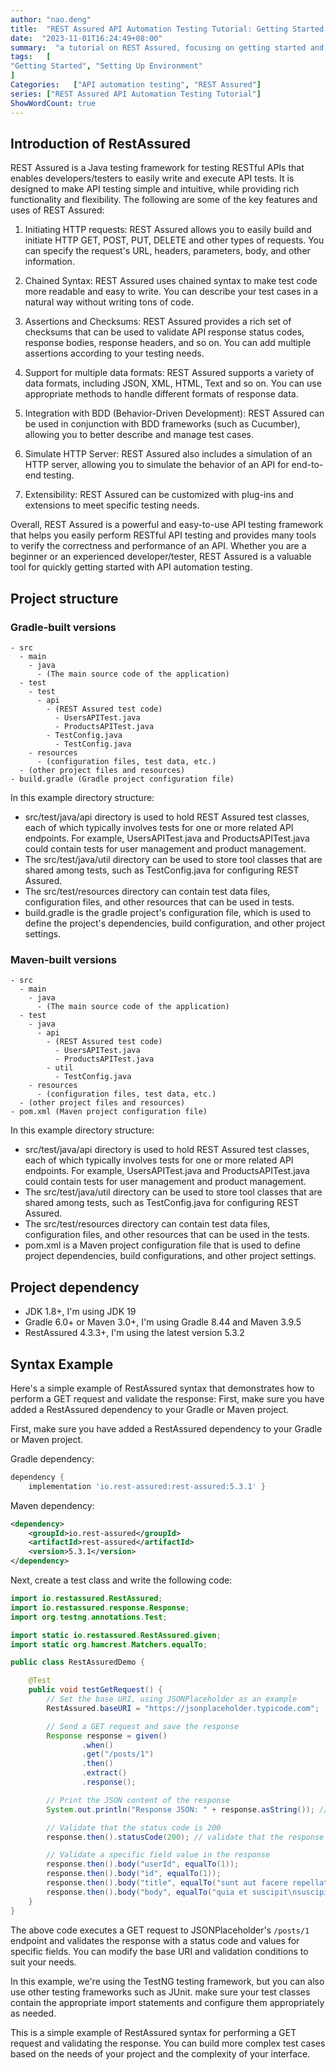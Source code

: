 ```yaml
---
author: "nao.deng"
title:  "REST Assured API Automation Testing Tutorial: Getting Started and Setting Up Your Environment"
date:  "2023-11-01T16:24:49+08:00"
summary:  "a tutorial on REST Assured, focusing on getting started and preparing the environment to be built."
tags:   [
"Getting Started", "Setting Up Environment"
]
Categories:   ["API automation testing", "REST Assured"]
series: ["REST Assured API Automation Testing Tutorial"]
ShowWordCount: true
---
```



## Introduction of RestAssured

REST Assured is a Java testing framework for testing RESTful APIs that enables developers/testers to easily write and execute API tests. It is designed to make API testing simple and intuitive, while providing rich functionality and flexibility. The following are some of the key features and uses of REST Assured:

1. Initiating HTTP requests: REST Assured allows you to easily build and initiate HTTP GET, POST, PUT, DELETE and other types of requests. You can specify the request's URL, headers, parameters, body, and other information.

2. Chained Syntax: REST Assured uses chained syntax to make test code more readable and easy to write. You can describe your test cases in a natural way without writing tons of code.

3. Assertions and Checksums: REST Assured provides a rich set of checksums that can be used to validate API response status codes, response bodies, response headers, and so on. You can add multiple assertions according to your testing needs.

4. Support for multiple data formats: REST Assured supports a variety of data formats, including JSON, XML, HTML, Text and so on. You can use appropriate methods to handle different formats of response data.

5. Integration with BDD (Behavior-Driven Development): REST Assured can be used in conjunction with BDD frameworks (such as Cucumber), allowing you to better describe and manage test cases.

6. Simulate HTTP Server: REST Assured also includes a simulation of an HTTP server, allowing you to simulate the behavior of an API for end-to-end testing.

7. Extensibility: REST Assured can be customized with plug-ins and extensions to meet specific testing needs.

Overall, REST Assured is a powerful and easy-to-use API testing framework that helps you easily perform RESTful API testing and provides many tools to verify the correctness and performance of an API. Whether you are a beginner or an experienced developer/tester, REST Assured is a valuable tool for quickly getting started with API automation testing.

## Project structure

### Gradle-built versions

```text
- src
  - main
    - java
      - (The main source code of the application)
  - test
    - test
      - api
        - (REST Assured test code)
          - UsersAPITest.java
          - ProductsAPITest.java
        - TestConfig.java
          - TestConfig.java
    - resources
      - (configuration files, test data, etc.)
  - (other project files and resources)
- build.gradle (Gradle project configuration file)
```

In this example directory structure:

- src/test/java/api directory is used to hold REST Assured test classes, each of which typically involves tests for one or more related API endpoints. For example, UsersAPITest.java and ProductsAPITest.java could contain tests for user management and product management.
- The src/test/java/util directory can be used to store tool classes that are shared among tests, such as TestConfig.java for configuring REST Assured.
- The src/test/resources directory can contain test data files, configuration files, and other resources that can be used in tests.
- build.gradle is the gradle project's configuration file, which is used to define the project's dependencies, build configuration, and other project settings.

### Maven-built versions

```text
- src
  - main
    - java
      - (The main source code of the application)
  - test
    - java
      - api
        - (REST Assured test code)
          - UsersAPITest.java
          - ProductsAPITest.java
        - util
          - TestConfig.java
    - resources
      - (configuration files, test data, etc.)
  - (other project files and resources)
- pom.xml (Maven project configuration file)
```

In this example directory structure:

- src/test/java/api directory is used to hold REST Assured test classes, each of which typically involves tests for one or more related API endpoints. For example, UsersAPITest.java and ProductsAPITest.java could contain tests for user management and product management.
- The src/test/java/util directory can be used to store tool classes that are shared among tests, such as TestConfig.java for configuring REST Assured.
- The src/test/resources directory can contain test data files, configuration files, and other resources that can be used in the tests.
- pom.xml is a Maven project configuration file that is used to define project dependencies, build configurations, and other project settings.

## Project dependency

- JDK 1.8+, I'm using JDK 19
- Gradle 6.0+ or Maven 3.0+, I'm using Gradle 8.44 and Maven 3.9.5
- RestAssured 4.3.3+, I'm using the latest version 5.3.2

## Syntax Example

Here's a simple example of RestAssured syntax that demonstrates how to perform a GET request and validate the response: First, make sure you have added a RestAssured dependency to your Gradle or Maven project.

First, make sure you have added a RestAssured dependency to your Gradle or Maven project.

Gradle dependency:

```groovy
dependency {
    implementation 'io.rest-assured:rest-assured:5.3.1' }
```

Maven dependency:

```xml
<dependency>
    <groupId>io.rest-assured</groupId>
    <artifactId>rest-assured</artifactId>
    <version>5.3.1</version>
</dependency>
```

Next, create a test class and write the following code:

```java
import io.restassured.RestAssured;
import io.restassured.response.Response;
import org.testng.annotations.Test;

import static io.restassured.RestAssured.given;
import static org.hamcrest.Matchers.equalTo;

public class RestAssuredDemo {

    @Test
    public void testGetRequest() {
        // Set the base URI, using JSONPlaceholder as an example
        RestAssured.baseURI = "https://jsonplaceholder.typicode.com";

        // Send a GET request and save the response
        Response response = given()
                .when()
                .get("/posts/1")
                .then()
                .extract()
                .response();

        // Print the JSON content of the response
        System.out.println("Response JSON: " + response.asString()); // Verify that the status code is 200.

        // Validate that the status code is 200
        response.then().statusCode(200); // validate that the response has a status code of 200.

        // Validate a specific field value in the response
        response.then().body("userId", equalTo(1));
        response.then().body("id", equalTo(1));
        response.then().body("title", equalTo("sunt aut facere repellat provident occaecati excepturi optio reprehenderit"));
        response.then().body("body", equalTo("quia et suscipit\nsuscipit recusandae consequuntur expedita et cum\nreprehenderit molestiae ut ut quas totam\nnostrum rerum est autem sunt rem eveniet architecto"));
    }
}
```

The above code executes a GET request to JSONPlaceholder's `/posts/1` endpoint and validates the response with a status code and values for specific fields. You can modify the base URI and validation conditions to suit your needs.

In this example, we're using the TestNG testing framework, but you can also use other testing frameworks such as JUnit. make sure your test classes contain the appropriate import statements and configure them appropriately as needed.

This is a simple example of RestAssured syntax for performing a GET request and validating the response. You can build more complex test cases based on the needs of your project and the complexity of your interface.
